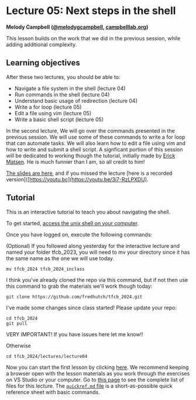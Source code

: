 # Lecture 05: Next steps in the shell

**Melody Campbell ([@melodygcampbell](https://twitter.com/melodygcampbell), [campbelllab.org](http://campbelllab.org))**

This lesson builds on the work that we did in the previous session, while adding additional complexity.

## Learning objectives

After these two lectures, you should be able to:

- Navigate a file system in the shell (lecture 04)
- Run commands in the shell (lecture 04)
- Understand basic usage of redirection (lecture 04)
- Write a for loop (lecture 05)
- Edit a file using vim (lecture 05)
- Write a basic shell script (lecture 05)


In the second lecture, We will go over the commands presented in the previous session. We will use some of these commands to write a for loop that can automate tasks. We will also learn how to edit a file using vim and how to write and submit a shell script. A signficant portion of this session will be dedicated to working though the tutorial, initially made by [Erick Matsen](https://twitter.com/ematsen). He is much funnier than I am, so all credit to him!

[The slides are here](https://github.com/FredHutch/tfcb_2024/blob/main/lectures/lecture05/slides/2023oct10_MCB536_Lecture05.pdf), and if you missed the lecture [here is a recorded version]([https://youtu.bc](https://youtu.be/3i7-RzLPXDU). 

## Tutorial

This is an interactive tutorial to teach you about navigating the shell.

To get started,
[access the unix shell on your computer](https://github.com/FredHutch/tfcb_2022/blob/main/lectures/lecture04/README.md#setup-accessing-a-command-line).

Once you have logged on,
execute the following commands:

(Optional) If you followed along yesterday for the interactive lecture and named your folder tfcb_2023, you will need to mv your directory since it has the same name as the one we will use today.

    mv tfcb_2024 tfcb_2024_inclass
    
I think you've already cloned the repo via this command, but if not then use this command to grab the materials we'll work though today:

    git clone https://github.com/fredhutch/tfcb_2024.git

I've made some changes since class started! Please update your repo:

    cd tfcb_2024
    git pull


VERY IMPORTANT! If you have issues here let me know!!

Otherwise

    cd tfcb_2024/lectures/lecture04


Now you can start the first lesson by clicking [here](https://fredhutch.github.io/tfcb_2024/lectures/lecture04/01-first-steps).
We recommend keeping a browser open with the lesson materials as you work through the exercises on VS Studio or your computer.
Go to [this page](https://github.com/fredhutch/tfcb_2024/tree/master/lectures/lecture04) to see the complete list of files for this lecture.
The [`quickref.md` file](https://fredhutch.github.io/tfcb_2024/lectures/lecture04/quickref) is a short-as-possible quick reference sheet with basic commands.
